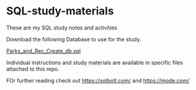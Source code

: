 # SQL-study-materials
These are my SQL study notes and activities

Download the following Database to use for the study.


[Parks_and_Rec_Create_db.sql](https://github.com/user-attachments/files/22510967/Parks_and_Rec_Create_db.sql)


Individual instructions and study materials are available in specific files attached to this repo.

FOr further reading check out https://sqlbolt.com/ and https://mode.com/
